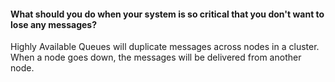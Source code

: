 #### What should you do when your system is so critical that you don't want to lose any messages?
Highly Available Queues will duplicate messages across nodes in a cluster. When a node goes down, the messages will be delivered from another node.
